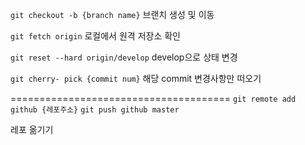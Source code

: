 `git checkout -b {branch name}`
브랜치 생성 및 이동

`git fetch origin`
로컬에서 원격 저장소 확인

`git reset --hard origin/develop`
develop으로 상태 변경

`git cherry- pick {commit num}`
해당 commit 변경사항만 떠오기

======================================
`git remote add github {레포주소}`
`git push github master`

레포 옮기기
